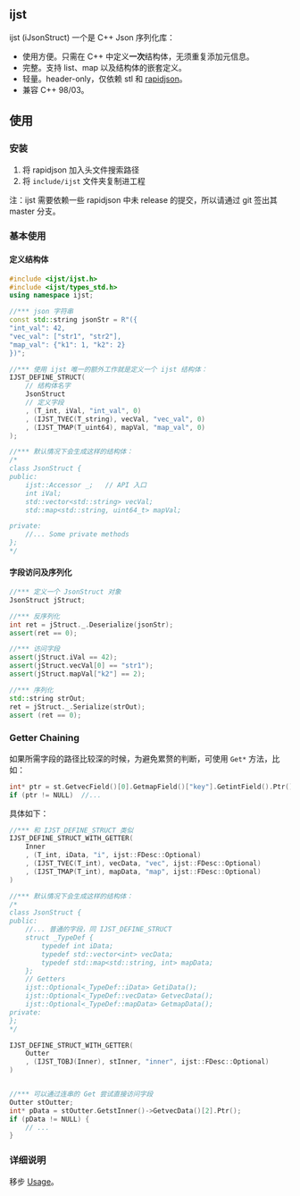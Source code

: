 ## ijst

ijst (iJsonStruct) 一个是 C++ Json 序列化库：

- 使用方便。只需在 C++ 中定义**一次**结构体，无须重复添加元信息。
- 完整。支持 list、map 以及结构体的嵌套定义。
- 轻量。header-only，仅依赖 stl 和 [rapidjson](https://github.com/Tencent/rapidjson)。
- 兼容 C++ 98/03。

## 使用
### 安装
1. 将 rapidjson 加入头文件搜索路径
2. 将 `include/ijst` 文件夹复制进工程

注：ijst 需要依赖一些 rapidjson 中未 release 的提交，所以请通过 git 签出其 master 分支。

### 基本使用

#### 定义结构体
```cpp
#include <ijst/ijst.h>
#include <ijst/types_std.h>
using namespace ijst;

//*** json 字符串
const std::string jsonStr = R"({
"int_val": 42, 
"vec_val": ["str1", "str2"], 
"map_val": {"k1": 1, "k2": 2}
})";

//*** 使用 ijst 唯一的额外工作就是定义一个 ijst 结构体：
IJST_DEFINE_STRUCT(
    // 结构体名字
    JsonStruct
    // 定义字段
    , (T_int, iVal, "int_val", 0)  
    , (IJST_TVEC(T_string), vecVal, "vec_val", 0)
    , (IJST_TMAP(T_uint64), mapVal, "map_val", 0)
);

//*** 默认情况下会生成这样的结构体：
/*
class JsonStruct {
public:
    ijst::Accessor _;   // API 入口
    int iVal; 
    std::vector<std::string> vecVal; 
    std::map<std::string, uint64_t> mapVal; 

private:
    //... Some private methods
};
*/
```

#### 字段访问及序列化
```cpp
//*** 定义一个 JsonStruct 对象
JsonStruct jStruct;

//*** 反序列化
int ret = jStruct._.Deserialize(jsonStr);
assert(ret == 0);

//*** 访问字段
assert(jStruct.iVal == 42);
assert(jStruct.vecVal[0] == "str1");
assert(jStruct.mapVal["k2"] == 2);

//*** 序列化
std::string strOut;
ret = jStruct._.Serialize(strOut);
assert (ret == 0);
```

### Getter Chaining
如果所需字段的路径比较深的时候，为避免累赘的判断，可使用 `Get*` 方法，比如：

```cpp
int* ptr = st.GetvecField()[0].GetmapField()["key"].GetintField().Ptr();
if (ptr != NULL)  //...
```

具体如下：

```cpp
//*** 和 IJST_DEFINE_STRUCT 类似
IJST_DEFINE_STRUCT_WITH_GETTER(
    Inner
    , (T_int, iData, "i", ijst::FDesc::Optional)
    , (IJST_TVEC(T_int), vecData, "vec", ijst::FDesc::Optional)
    , (IJST_TMAP(T_int), mapData, "map", ijst::FDesc::Optional)
)

//*** 默认情况下会生成这样的结构体：
/*
class JsonStruct {
public:
    //... 普通的字段，同 IJST_DEFINE_STRUCT
    struct _TypeDef {
        typedef int iData;
        typedef std::vector<int> vecData;
        typedef std::map<std::string, int> mapData;
    };
    // Getters
    ijst::Optional<_TypeDef::iData> GetiData();
    ijst::Optional<_TypeDef::vecData> GetvecData();
    ijst::Optional<_TypeDef::mapData> GetmapData();
private:
};
*/

IJST_DEFINE_STRUCT_WITH_GETTER(
    Outter
    , (IJST_TOBJ(Inner), stInner, "inner", ijst::FDesc::Optional)
)


//*** 可以通过连串的 Get 尝试直接访问字段
Outter stOutter;
int* pData = stOutter.GetstInner()->GetvecData()[2].Ptr();
if (pData != NULL) {
    // ... 
}
```

### 详细说明
移步 [Usage](doc/Usage.md)。